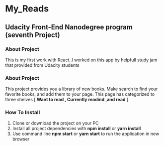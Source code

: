 # My_Reads


## Udacity Front-End Nanodegree program (seventh Project)

### About Project
This is my first work with React..I worked on this app by helpfull study jam that provided from Udacity students

### About Project
This project provides you a library of new books.
Make search to find your favorite books, and add them to your page.
This page has categorized to three shelves [ **Want to read , Currently readind ,and read** ].

### How To Install
1. Clone or download the project on your PC
2. Install all project dependencies with **npm install** or **yarn install**
3. Use command line **npm start** or **yarn start** to run the application in new browser